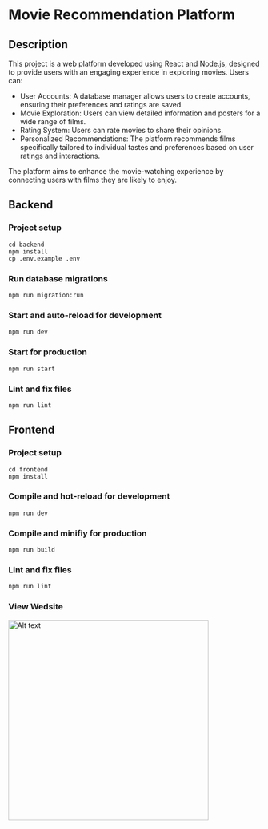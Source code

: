 # Movie Recommendation Platform

## Description

This project is a web platform developed using React and Node.js, designed to provide users with an engaging experience in exploring movies. Users can:

- User Accounts: A database manager allows users to create accounts, ensuring their preferences and ratings are saved.
- Movie Exploration: Users can view detailed information and posters for a wide range of films.
- Rating System: Users can rate movies to share their opinions.
- Personalized Recommendations: The platform recommends films specifically tailored to individual tastes and preferences based on user ratings and interactions.

The platform aims to enhance the movie-watching experience by connecting users with films they are likely to enjoy.

## Backend

### Project setup

```
cd backend
npm install
cp .env.example .env
```

### Run database migrations

```
npm run migration:run
```

### Start and auto-reload for development

```
npm run dev
```

### Start for production

```
npm run start
```

### Lint and fix files

```
npm run lint
```

## Frontend

### Project setup

```
cd frontend
npm install
```

### Compile and hot-reload for development

```
npm run dev
```

### Compile and minifiy for production

```
npm run build
```

### Lint and fix files

```
npm run lint
```

### View Wedsite

<img src="\views_site\Connected_page.png" alt="Alt text" width="400"/>
